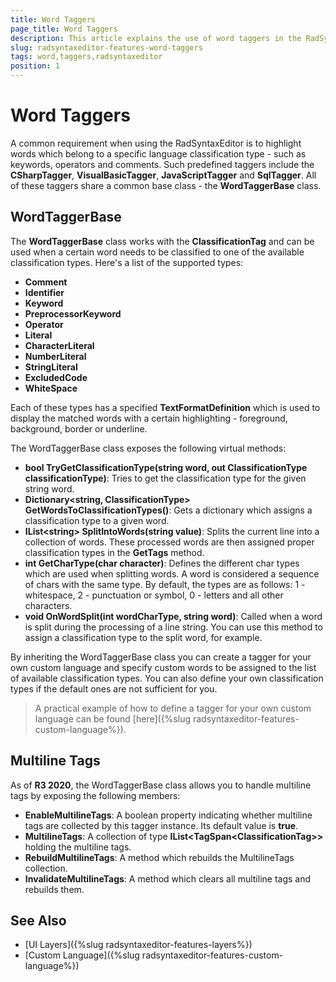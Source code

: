 ```yaml
---
title: Word Taggers
page_title: Word Taggers
description: This article explains the use of word taggers in the RadSyntaxEditor control.
slug: radsyntaxeditor-features-word-taggers
tags: word,taggers,radsyntaxeditor
position: 1
---
```


# Word Taggers

A common requirement when using the RadSyntaxEditor is to highlight words which belong to a specific language classification type - such as keywords, operators and comments. Such predefined taggers include the **CSharpTagger**, **VisualBasicTagger**, **JavaScriptTagger** and **SqlTagger**. All of these taggers share a common base class - the **WordTaggerBase** class.

## WordTaggerBase

The **WordTaggerBase** class works with the **ClassificationTag** and can be used when a certain word needs to be classified to one of the available classification types. Here's a list of the supported types:

* **Comment**
* **Identifier**
* **Keyword**
* **PreprocessorKeyword**
* **Operator**
* **Literal**
* **CharacterLiteral**
* **NumberLiteral**
* **StringLiteral**
* **ExcludedCode**
* **WhiteSpace**

Each of these types has a specified **TextFormatDefinition** which is used to display the matched words with a certain highlighting - foreground, background, border or underline.

The WordTaggerBase class exposes the following virtual methods:

* **bool TryGetClassificationType(string word, out ClassificationType classificationType)**: Tries to get the classification type for the given string word.
* **Dictionary&lt;string, ClassificationType> GetWordsToClassificationTypes()**: Gets a dictionary which assigns a classification type to a given word.
* **IList&lt;string> SplitIntoWords(string value)**: Splits the current line into a collection of words. These processed words are then assigned proper classification types in the **GetTags** method.
* **int GetCharType(char character)**: Defines the different char types which are used when splitting words. A word is considered a sequence of chars with the same type. By default, the types are as follows: 1 - whitespace, 2 - punctuation or symbol, 0 - letters and all other characters.
* **void OnWordSplit(int wordCharType, string word)**: Called when a word is split during the processing of a line string. You can use this method to assign a classification type to the split word, for example.

By inheriting the WordTaggerBase class you can create a tagger for your own custom language and specify custom words to be assigned to the list of available classification types. You can also define your own classification types if the default ones are not sufficient for you.

>A practical example of how to define a tagger for your own custom language can be found [here]({%slug radsyntaxeditor-features-custom-language%}).

## Multiline Tags

As of **R3 2020**, the WordTaggerBase class allows you to handle multiline tags by exposing the following members:

* **EnableMultilineTags**: A boolean property indicating whether multiline tags are collected by this tagger instance. Its default value is **true**.
* **MultilineTags**: A collection of type **IList&lt;TagSpan&lt;ClassificationTag&gt;&gt;** holding the multiline tags.
* **RebuildMultilineTags**: A method which rebuilds the MultilineTags collection.
* **InvalidateMultilineTags**: A method which clears all multiline tags and rebuilds them.

## See Also

* [UI Layers]({%slug radsyntaxeditor-features-layers%})
* [Custom Language]({%slug radsyntaxeditor-features-custom-language%})
